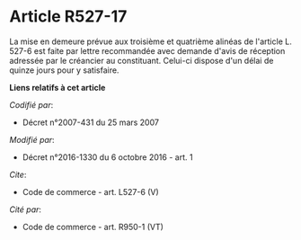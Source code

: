 # Article R527-17

La mise en demeure prévue aux troisième et quatrième alinéas de l'article L. 527-6 est faite par lettre recommandée avec
demande d'avis de réception adressée par le créancier au constituant. Celui-ci dispose d'un délai de quinze jours pour y
satisfaire.

**Liens relatifs à cet article**

_Codifié par_:

  - Décret n°2007-431 du 25 mars 2007

_Modifié par_:

  - Décret n°2016-1330 du 6 octobre 2016 - art. 1

_Cite_:

  - Code de commerce - art. L527-6 (V)

_Cité par_:

  - Code de commerce - art. R950-1 (VT)
